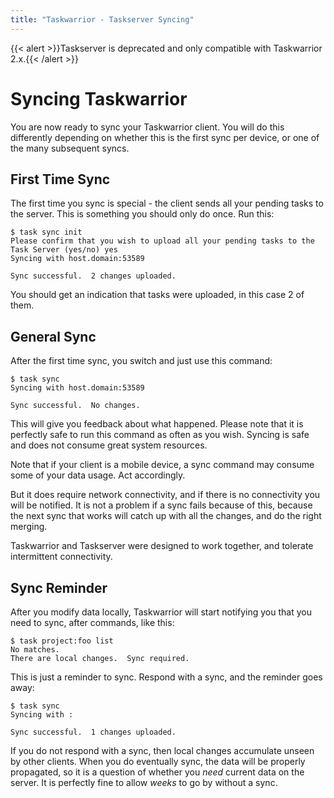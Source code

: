 ```yaml
---
title: "Taskwarrior - Taskserver Syncing"
---
```

{{< alert >}}Taskserver is deprecated and only compatible with Taskwarrior 2.x.{{< /alert >}}

# Syncing Taskwarrior

You are now ready to sync your Taskwarrior client.
You will do this differently depending on whether this is the first sync per device, or one of the many subsequent syncs.

## First Time Sync

The first time you sync is special - the client sends all your pending tasks to the server.
This is something you should only do once.
Run this:

```
$ task sync init
Please confirm that you wish to upload all your pending tasks to the Task Server (yes/no) yes
Syncing with host.domain:53589

Sync successful.  2 changes uploaded.
```

You should get an indication that tasks were uploaded, in this case 2 of them.

## General Sync

After the first time sync, you switch and just use this command:

```
$ task sync
Syncing with host.domain:53589

Sync successful.  No changes.
```

This will give you feedback about what happened.
Please note that it is perfectly safe to run this command as often as you wish.
Syncing is safe and does not consume great system resources.

Note that if your client is a mobile device, a sync command may consume some of your data usage.
Act accordingly.

But it does require network connectivity, and if there is no connectivity you will be notified.
It is not a problem if a sync fails because of this, because the next sync that works will catch up with all the changes, and do the right merging.

Taskwarrior and Taskserver were designed to work together, and tolerate intermittent connectivity.

## Sync Reminder

After you modify data locally, Taskwarrior will start notifying you that you need to sync, after commands, like this:

```
$ task project:foo list
No matches.
There are local changes.  Sync required.
```

This is just a reminder to sync.
Respond with a sync, and the reminder goes away:

```
$ task sync
Syncing with :

Sync successful.  1 changes uploaded.
```

If you do not respond with a sync, then local changes accumulate unseen by other clients.
When you do eventually sync, the data will be properly propagated, so it is a question of whether you *need* current data on the server.
It is perfectly fine to allow *weeks* to go by without a sync.
